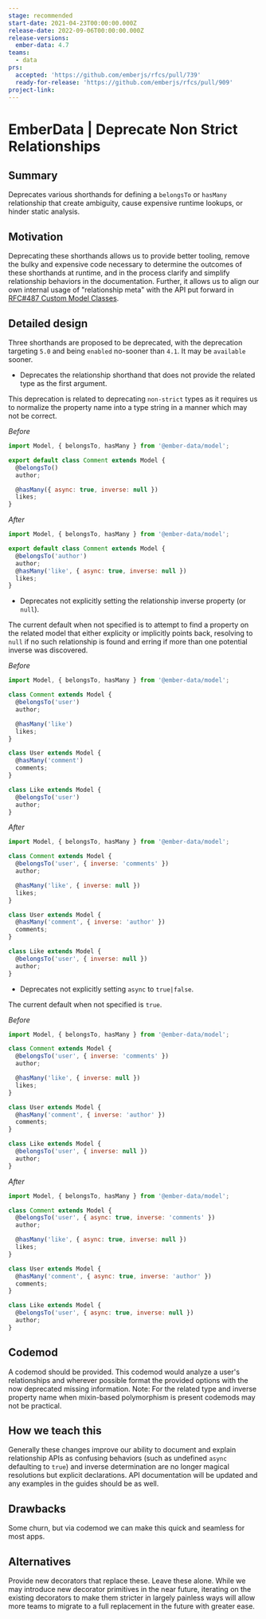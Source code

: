 ```yaml
---
stage: recommended
start-date: 2021-04-23T00:00:00.000Z
release-date: 2022-09-06T00:00:00.000Z
release-versions:
  ember-data: 4.7
teams:
  - data
prs:
  accepted: 'https://github.com/emberjs/rfcs/pull/739'
  ready-for-release: 'https://github.com/emberjs/rfcs/pull/909'
project-link:
---
```


# EmberData | Deprecate Non Strict Relationships

## Summary

Deprecates various shorthands for defining a `belongsTo` or `hasMany`
relationship that create ambiguity, cause expensive runtime lookups,
or hinder static analysis.

## Motivation

Deprecating these shorthands allows us to provide better tooling, remove the bulky
and expensive code necessary to determine the outcomes of these shorthands at
runtime, and in the process clarify and simplify relationship behaviors in the
documentation. Further, it allows us to align our own internal usage of
"relationship meta" with the API put forward in [RFC#487 Custom Model Classes](https://github.com/emberjs/rfcs/blob/master/text/0487-custom-model-classes.md#exposing-schema-information).

## Detailed design

Three shorthands are proposed to be deprecated, with the deprecation targeting `5.0`
and being `enabled` no-sooner than `4.1`. It may be `available` sooner.

- Deprecates the relationship shorthand that does not provide the related type as the first argument.

This deprecation is related to deprecating `non-strict` types as it requires us to
normalize the property name into a type string in a manner which may not be correct.

*Before*

```./before.js
import Model, { belongsTo, hasMany } from '@ember-data/model';

export default class Comment extends Model {
  @belongsTo()
  author;

  @hasMany({ async: true, inverse: null })
  likes;
}
```

*After*

```./after.js
import Model, { belongsTo, hasMany } from '@ember-data/model';

export default class Comment extends Model {
  @belongsTo('author')
  author;
  @hasMany('like', { async: true, inverse: null })
  likes;
}
```

- Deprecates not explicitly setting the relationship inverse property (or `null`).

The current default when not specified is to attempt to find a property on the
related model that either explicity or implicitly points back, resolving to `null`
if no such relationship is found and erring if more than one potential inverse was
discovered.

*Before*

```./before.js
import Model, { belongsTo, hasMany } from '@ember-data/model';

class Comment extends Model {
  @belongsTo('user')
  author;

  @hasMany('like')
  likes;
}

class User extends Model {
  @hasMany('comment')
  comments;
}

class Like extends Model {
  @belongsTo('user')
  author;
}
```

*After*

```./after.js
import Model, { belongsTo, hasMany } from '@ember-data/model';

class Comment extends Model {
  @belongsTo('user', { inverse: 'comments' })
  author;

  @hasMany('like', { inverse: null })
  likes;
}

class User extends Model {
  @hasMany('comment', { inverse: 'author' })
  comments;
}

class Like extends Model {
  @belongsTo('user', { inverse: null })
  author;
}
```

- Deprecates not explicitly setting `async` to `true|false`.

The current default when not specified is `true`.

*Before*

```./before.js
import Model, { belongsTo, hasMany } from '@ember-data/model';

class Comment extends Model {
  @belongsTo('user', { inverse: 'comments' })
  author;

  @hasMany('like', { inverse: null })
  likes;
}

class User extends Model {
  @hasMany('comment', { inverse: 'author' })
  comments;
}

class Like extends Model {
  @belongsTo('user', { inverse: null })
  author;
}
```

*After*

```./after.js
import Model, { belongsTo, hasMany } from '@ember-data/model';

class Comment extends Model {
  @belongsTo('user', { async: true, inverse: 'comments' })
  author;

  @hasMany('like', { async: true, inverse: null })
  likes;
}

class User extends Model {
  @hasMany('comment', { async: true, inverse: 'author' })
  comments;
}

class Like extends Model {
  @belongsTo('user', { async: true, inverse: null })
  author;
}
```

## Codemod

A codemod should be provided. This codemod would analyze a user's relationships
and wherever possible format the provided options with the now deprecated missing
information. Note: For the related type and inverse property name when
mixin-based polymorphism is present codemods may not be practical.

## How we teach this

Generally these changes improve our ability to document and explain relationship
APIs as confusing behaviors (such as undefined `async` defaulting to `true`) and
inverse determination are no longer magical resolutions but explicit declarations.
API documentation will be updated and any examples in the guides should be as well.

## Drawbacks

Some churn, but via codemod we can make this quick and seamless for most apps.

## Alternatives

Provide new decorators that replace these. Leave these alone. While we may introduce
new decorator primitives in the near future, iterating on the existing decorators to
make them stricter in largely painless ways will allow more teams to migrate to a full
replacement in the future with greater ease.
